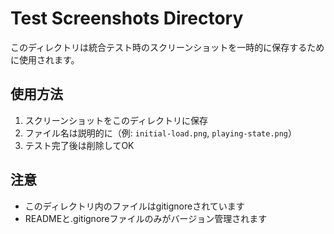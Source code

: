 # Test Screenshots Directory

このディレクトリは統合テスト時のスクリーンショットを一時的に保存するために使用されます。

## 使用方法

1. スクリーンショットをこのディレクトリに保存
2. ファイル名は説明的に（例: `initial-load.png`, `playing-state.png`）
3. テスト完了後は削除してOK

## 注意

- このディレクトリ内のファイルはgitignoreされています
- READMEと.gitignoreファイルのみがバージョン管理されます
